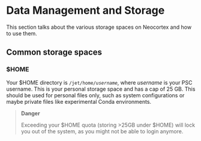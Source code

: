 # Data Management and Storage 
This section talks about the various storage spaces on Neocortex and how to use them.
  
## Common storage spaces
### $HOME 
  
Your $HOME directory is <code>/jet/home/<i>username</i></code>, where *username* is your PSC username. This is your personal storage space and has a cap of 25 GB. This should be used for personal files only, such as system configurations or maybe private files like experimental Conda environments.


<div class="danger">
  <blockquote>
    <strong>Danger</strong> 
<p>Exceeding your $HOME quota (storing >25GB under $HOME) will lock you out of the system, as you might not be able to login anymore.
  </blockquote>
</div>


